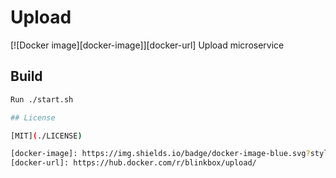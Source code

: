 # Upload
  [![Docker image][docker-image]][docker-url]
Upload microservice
## Build
```bash
Run ./start.sh

## License

[MIT](./LICENSE)

[docker-image]: https://img.shields.io/badge/docker-image-blue.svg?style=flat-square
[docker-url]: https://hub.docker.com/r/blinkbox/upload/
